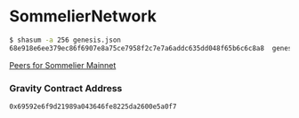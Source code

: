 # SommelierNetwork

```bash
$ shasum -a 256 genesis.json
68e918e6ee379ec86f6907e8a75ce7958f2c7e7a6addc635dd048f65b6c6c8a8  genesis.json
```

[Peers for Sommelier Mainnet](https://docs.google.com/spreadsheets/d/1BH6SLUkR_u-Xy6_JH2SJl5qJU2aNFKfd5jccTUBrGoE/edit#gid=0)

### Gravity Contract Address
```
0x69592e6f9d21989a043646fe8225da2600e5a0f7
```
